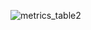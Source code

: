![metrics_table2](https://user-images.githubusercontent.com/67862423/227325343-8163d53a-87d0-4511-9c85-42e30af6d1f5.png)
